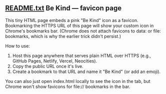 [README.txt](https://github.com/user-attachments/files/22046455/README.txt)
Be Kind — favicon page
----------------------

This tiny HTML page embeds a pink "Be Kind" icon as a favicon.
Bookmarking the HTTPS URL of this page will show your custom icon in
Chrome's bookmarks bar. (Chrome does not attach favicons to data: or
file: bookmarks, which is why the earlier trick didn't persist.)

How to use:
1) Host this page anywhere that serves plain HTML over HTTPS
   (e.g., GitHub Pages, Netlify, Vercel, Neocities).
2) Copy the public URL once it's live.
3) Create a bookmark to that URL and name it "Be Kind" (or add an emoji).

You can also just open index.html locally to see the icon in the tab,
but Chrome won't show favicons for file:// bookmarks in the bar.
